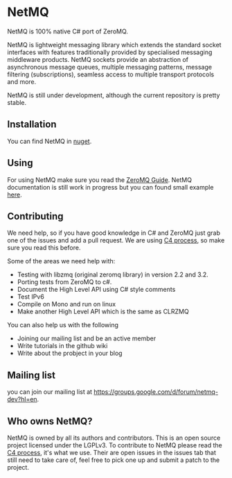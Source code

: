 NetMQ
=====

NetMQ is 100% native C# port of ZeroMQ.

NetMQ is lightweight messaging library which extends the
standard socket interfaces with features traditionally provided by
specialised messaging middleware products. NetMQ sockets provide an
abstraction of asynchronous message queues, multiple messaging patterns,
message filtering (subscriptions), seamless access to multiple transport
protocols and more.

NetMQ is still under development, although the current repository is pretty stable.


## Installation

You can find NetMQ in [nuget](https://nuget.org/packages/NetMQ/).

## Using

For using NetMQ make sure you read the [ZeroMQ Guide](http://zguide.zeromq.org/page:all). 
NetMQ documentation is still work in progress but you can found small example [here](https://gist.github.com/somdoron/5175967).

## Contributing

We need help, so if you have good knowledge in C# and ZeroMQ just grab one of the issues and add a pull request.
We are using [C4 process](http://rfc.zeromq.org/spec:16), so make sure you read this before.

Some of the areas we need help with:
* Testing with libzmq (original zeromq library) in version 2.2 and 3.2.
* Porting tests from ZeroMQ to c#.
* Document the High Level API using C# style comments
* Test IPv6
* Compile on Mono and run on linux
* Make another High Level API which is the same as CLRZMQ

You can also help us with the following
* Joining our mailing list and be an active member
* Write tutorials in the github wiki
* Write about the probject in your blog

## Mailing list

you can join our mailing list at https://groups.google.com/d/forum/netmq-dev?hl=en. 

## Who owns NetMQ?

NetMQ is owned by all its authors and contributors. 
This is an open source project licensed under the LGPLv3. 
To contribute to NetMQ please read the [C4 process](http://rfc.zeromq.org/spec:16), it's what we use.
Their are open issues in the issues tab that still need to take care of, feel free to pick one up and submit a patch to the project.

